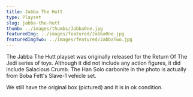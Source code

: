 ```yaml
---
title: Jabba The Hutt
type: Playset
slug: jabba-the-hutt
thumb: ../images/thumbs/JabbaOne.jpg
featuredImg: ../images/featured/JabbaOne.jpg
featuredImgTwo: ../images/featured/JabbaTwo.jpg
---
```


The Jabba The Hutt playset was originally released for the Return Of The Jedi series of toys. Although it did not include any action figures, it did include Salacious Crumb. The Han Solo carbonite in the photo is actually from Boba Fett's Slave-1 vehicle set.

We still have the original box (pictured) and it is in ok condition.  